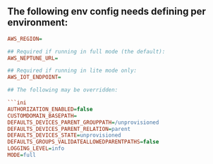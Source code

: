 ## The following env config needs defining per environment:

```ini
AWS_REGION=

## Required if running in full mode (the default):
AWS_NEPTUNE_URL=

## Required if running in lite mode only:
AWS_IOT_ENDPOINT=

## The following may be overridden:

```ini
AUTHORIZATION_ENABLED=false
CUSTOMDOMAIN_BASEPATH=
DEFAULTS_DEVICES_PARENT_GROUPPATH=/unprovisioned
DEFAULTS_DEVICES_PARENT_RELATION=parent
DEFAULTS_DEVICES_STATE=unprovisioned
DEFAULTS_GROUPS_VALIDATEALLOWEDPARENTPATHS=false
LOGGING_LEVEL=info
MODE=full
```
